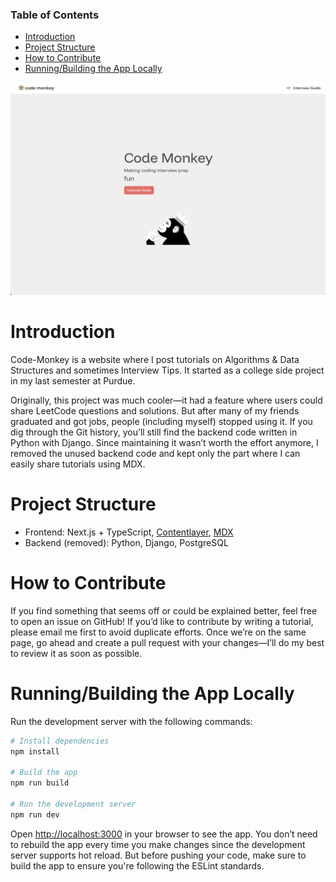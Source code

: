 ### Table of Contents

- [Introduction](#introduction)
- [Project Structure](#project-structure)
- [How to Contribute](#how-to-contribute)
- [Running/Building the App Locally](#runningbuilding-the-app-locally)

![homepage](homepage.png)

# Introduction

Code-Monkey is a website where I post tutorials on Algorithms & Data Structures and sometimes Interview Tips. It started as a college side project in my last semester at Purdue.

Originally, this project was much cooler—it had a feature where users could share LeetCode questions and solutions. But after many of my friends graduated and got jobs, people (including myself) stopped using it. If you dig through the Git history, you’ll still find the backend code written in Python with Django. Since maintaining it wasn’t worth the effort anymore, I removed the unused backend code and kept only the part where I can easily share tutorials using MDX.

# Project Structure

- Frontend: Next.js + TypeScript, [Contentlayer](https://contentlayer.dev/), [MDX](https://mdxjs.com/)
- Backend (removed): Python, Django, PostgreSQL

# How to Contribute

If you find something that seems off or could be explained better, feel free to open an issue on GitHub! If you’d like to contribute by writing a tutorial, please email me first to avoid duplicate efforts. Once we’re on the same page, go ahead and create a pull request with your changes—I’ll do my best to review it as soon as possible.

# Running/Building the App Locally

Run the development server with the following commands:

```sh
# Install dependencies
npm install

# Build the app
npm run build

# Run the development server
npm run dev
```

Open [http://localhost:3000](http://localhost:3000) in your browser to see the app. You don’t need to rebuild the app every time you make changes since the development server supports hot reload. But before pushing your code, make sure to build the app to ensure you're following the ESLint standards.

